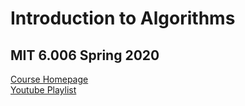 # Introduction to Algorithms
## MIT 6.006 Spring 2020

[Course Homepage](https://ocw.mit.edu/courses/6-006-introduction-to-algorithms-spring-2020/)  
[Youtube Playlist](https://www.youtube.com/playlist?list=PLUl4u3cNGP63EdVPNLG3ToM6LaEUuStEY)  
